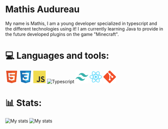 # Mathis Audureau
My name is Mathis, I am a young developer specialized in typescript and the different technologies using it!
I am currently learning Java to provide in the future developed plugins on the game "Minecraft".

# 💻 Languages and tools:
<p>
<img src="https://raw.githubusercontent.com/devicons/devicon/master/icons/html5/html5-original.svg" alt="html5" width="40" height="40"/>
<img src="https://raw.githubusercontent.com/devicons/devicon/master/icons/css3/css3-original.svg" alt="css3" width="40" height="40"/>
<img src="https://raw.githubusercontent.com/devicons/devicon/master/icons/javascript/javascript-original.svg" alt="javascript" width="40" height="40"/>
<img src="https://cdn.jsdelivr.net/gh/devicons/devicon/icons/typescript/typescript-original.svg" alt="Typescript" width="40" height="40"/>
<img src="https://raw.githubusercontent.com/devicons/devicon/master/icons/tailwindcss/tailwindcss-plain.svg" alt="tailwindcss" width="40" height="40"/>
<img src="https://raw.githubusercontent.com/devicons/devicon/master/icons/react/react-original.svg" alt="react // react native" width="40" height="40"/>
<img src="https://raw.githubusercontent.com/devicons/devicon/master/icons/git/git-original.svg" alt="git" width="40" height="40"/>
</p>

# 📊 Stats: 
<img align="center" alt="My stats" src="https://github-readme-stats.vercel.app/api?username=MathisAudureau&show_icons=true&hide_border=true" />
<img align="center" alt="My stats" src="https://github-readme-stats.vercel.app/api/top-langs/?username=MathisAudureau&show_icons=true&layout=compact&hide_border=true" />


